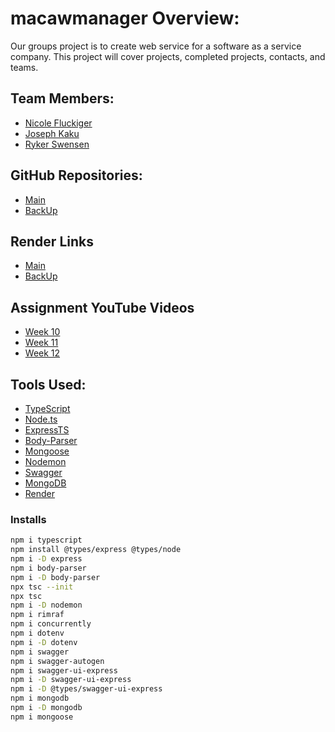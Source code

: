 # macawmanager Overview:
Our groups project is to create web service for a software as a service company. 
This project will cover projects, completed projects, contacts, and teams. 

## Team Members:
* [Nicole Fluckiger](https://github.com/nfluckiger20)
* [Joseph Kaku](https://github.com/Joseph-kaku)
* [Ryker Swensen](https://github.com/RykerSwensen)

## GitHub Repositories:
* [Main](https://github.com/Joseph-kaku/macawmanager)
* [BackUp](https://github.com/RykerSwensen/macawmanager)

## Render Links
* [Main](https://macawmanager.onrender.com/api-docs/)
* [BackUp](https://macawmanager-qsdf.onrender.com/api-docs/)

## Assignment YouTube Videos
* [Week 10](https://youtu.be/yz0kog7zBck)
* [Week 11]()
* [Week 12]()

## Tools Used:
* [TypeScript](https://www.typescriptlang.org/)
* [Node.ts](https://nodejs.org/en/docs/?ref=hackernoon.com)
* [ExpressTS](https://expressjs.com/?ref=hackernoon.com)
* [Body-Parser](https://expressjs.com/en/resources/middleware/body-parser.html)
* [Mongoose](https://mongoosejs.com/docs/typescript.html)
* [Nodemon](https://nodemon.io/)
* [Swagger](https://swagger.io/docs/)
* [MongoDB](https://www.mongodb.com/docs/)
* [Render](https://render.com/docs)

### Installs
```sh
npm i typescript
npm install @types/express @types/node
npm i -D express
npm i body-parser
npm i -D body-parser
npx tsc --init
npx tsc
npm i -D nodemon
npm i rimraf
npm i concurrently
npm i dotenv
npm i -D dotenv
npm i swagger
npm i swagger-autogen
npm i swagger-ui-express
npm i -D swagger-ui-express
npm i -D @types/swagger-ui-express
npm i mongodb
npm i -D mongodb
npm i mongoose
```
